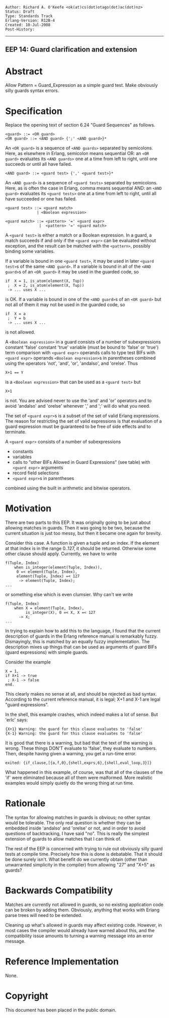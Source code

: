     Author: Richard A. O'Keefe <ok(at)cs(dot)otago(dot)ac(dot)nz>
    Status: Draft
    Type: Standards Track
    Erlang-Version: R12B-4
    Created: 10-Jul-2008
    Post-History:
****
EEP 14: Guard clarification and extension
----

Abstract
========

Allow Pattern = Guard_Expression as a simple guard test.
Make obviously silly guards syntax errors.

Specification
=============

Replace the opening text of section 6.24 "Guard Sequences"
as follows.

    <guard> ::= <OR guard>
    <OR guard> ::= <AND guard> {';' <AND guard>}*

An `<OR guard>` is a sequence of `<AND guards>` separated by
semicolons.  Here, as elsewhere in Erlang, semicolon means
sequential OR:  an `<OR guard>` evaluates its `<AND guards>`
one at a time from left to right, until one succeeds or
until all have failed.

    <AND guard> ::= <guard test> {',' <guard test>}*

An `<AND guard>` is a sequence of `<guard tests>` separated by
semicolons.  Here, as is often the case in Erlang, comma
means sequential AND:  an `<AND guard>` evaluates its
`<guard tests>` one at a time from left to right, until all
have succeeded or one has failed.

    <guard test> ::= <guard match>
                  | <Boolean expression>

    <guard match> ::= <pattern> '=' <guard expr>
                   |  <pattern> '=' <guard match>

A `<guard test>` is either a match or a Boolean expression.
In a guard, a match succeeds if and only if the `<guard expr>`
can be evaluated without exception, and the result can be
matched with the `<pattern>`, possibly binding some variables.

If a variable is bound in one `<guard test>`, it may be used in
later `<guard test>`s of the same `<AND guard>`.  If a variable
is bound in all of the `<AND guard>`s of an `<OR guard>` it may
be used in the guarded code, so

    if  X = 1, is_atom(element(X, Tup))
     ;  X = 2, is_atom(element(X, Tup))
     -> ... uses X ...

is OK.  If a variable is bound in one of the `<AND guard>`s of
an `<OR guard>` but not all of them it may not be used in the
guarded code, so

    if  X = a
     ;  Y = b
     -> ... uses X ...

is not allowed.

A `<Boolean expression>` in a guard consists of a number
of subexpressions
    constant 'false'
    constant 'true'
    variable (must be bound to 'false' or 'true')
    term comparison with `<guard expr>` operands
    calls to type test BIFs with `<guard expr>` operands
    `<Boolean expression>`s in parentheses
combined using the operators 'not', 'and', 'or',
'andalso', and 'orelse'.  Thus

    X+1 == Y

is a `<Boolean expression>` that can be used as a `<guard test>`
but

    X+1

is not.  You are advised never to use the 'and' and 'or' operators
and to avoid 'andalso' and 'orelse' whenever ',' and ';' will do
what you need.

The set of `<guard expr>`s is a subset of the set of valid Erlang
expressions.  The reason for restricting the set of valid
expressions is that evaluation of a guard expression must be
guaranteed to be free of side effects and to terminate.

A `<guard expr>` consists of a number of subexpressions

*   constants
*   variables
*   calls to "other BIFs Allowed in Guard Expressions"
    (see table) with `<guard expr>` arguments
*   record field selections
*   `<guard expr>`s in parentheses

combined using the built in arithmetic and bitwise operators.

Motivation
==========

There are two parts to this EEP.  It was originally going to
be just about allowing matches in guards.  Then it was going
to be two, because the current situation is just too messy,
but then it became one again for brevity.

Consider this case.  A function is given a tuple and an index.
If the element at that index is in the range 0..127, it
should be returned.  Otherwise some other clause should apply.
Currently, we have to write

    f(Tuple, Index)
        when is_integer(element(Tuple, Index)),
         0 =< element(Tuple, Index),
         element(Tuple, Index) =< 127
          -> element(Tuple, Index);
    ...

or something else which is even clumsier.  Why can't we write

    f(Tuple, Index)
        when X = element(Tuple, Index),
             is_integer(X), 0 =< X, X =< 127
          -> X;
    ...

In trying to explain how to add this to the language, I found
that the current description of guards in the Erlang reference
manual is remarkably fuzzy.  Dismayingly, this is matched
by an equally fuzzy implementation.  The description mixes
up things that can be used as arguments of guard BIFs
(guard expressions) with simple guards.

Consider the example

    X = 1,
    if X+1 -> true
     ; X-1 -> false
    end.

This clearly makes no sense at all, and should be rejected
as bad syntax.  According to the current reference manual,
it is legal; X+1 and X-1 are legal "guard expressions".

In the shell, this example crashes, which indeed makes
a lot of sense.  But 'erlc' says:

    {X+1} Warning: the guard for this clause evaluates to 'false'
    {X-1} Warning: the guard for this clause evaluates to 'false'

It is good that there is a warning, but bad that the text of
the warning is wrong.  These things DON'T evaluate to 'false',
they evaluate to numbers.  Then, despite having given a warning,
you get a run-time error.

    exited: {if_clause,[{a,f,0},{shell,exprs,6},{shell,eval_loop,3}]}

What happened in this example, of course, was that all of the
clauses of the 'if' were eliminated because all of them were
malformed.  More realistic examples would simply quietly do the
wrong thing at run time.

Rationale
=========

The syntax for allowing matches in guards is obvious;
no other syntax would be tolerable.  The only real question
is whether they can be embedded inside 'andalso' and 'orelse'
or not, and in order to avoid questions of backtracking, I
have said "no".  This is really the simplest extension of
guards to allow matches that I can think of.

The rest of the EEP is concerned with trying to rule out
obviously silly guard tests at compile time.  Precisely how
this is done is debatable.  That it should be done surely
isn't.  What benefit do we currently obtain (other than
unwarranted simplicity in the compiler) from allowing "27"
and "X+5" as guards?

Backwards Compatibility
=======================

Matches are currently not allowed in guards, so no existing
application code can be broken by adding them.  Obviously,
anything that works with Erlang parse trees will need to be
extended.

Cleaning up what's allowed in guards may affect existing code.
However, in most cases the compiler would already have warned
about this, and the compatibility issue amounts to turning a
warning message into an error message.

Reference Implementation
========================

None.

Copyright
=========

This document has been placed in the public domain.

[EmacsVar]: <> "Local Variables:"
[EmacsVar]: <> "mode: indented-text"
[EmacsVar]: <> "indent-tabs-mode: nil"
[EmacsVar]: <> "sentence-end-double-space: t"
[EmacsVar]: <> "fill-column: 70"
[EmacsVar]: <> "coding: utf-8"
[EmacsVar]: <> "End:"
